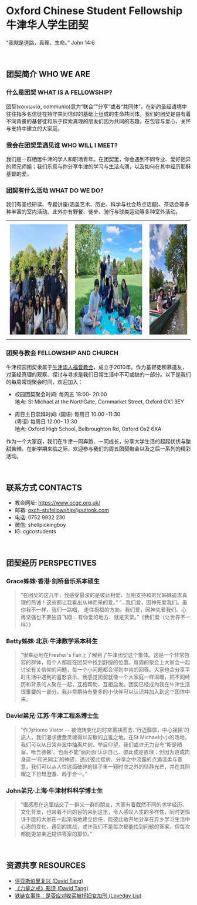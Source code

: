 # Oxford Chinese Student Fellowship 牛津华人学生团契

“我就是道路，真理，生命。” John 14:6

<br />

## 团契简介 WHO WE ARE

### 什么是团契 WHAT IS A FELLOWSHIP?
团契(κοινωνία, communio)意为“联合”“分享”或者“共同体”，在新约圣经语境中往往指多名信徒在持守共同信仰的基础上组成的生命共同体。我们的团契是由有着不同背景的基督徒和乐于探索真理的朋友们因为共同的志趣，在包容与爱心、关怀与支持中建立的大家庭。



### 我会在团契里遇见谁 WHO WILL I MEET?
我们是一群栖居牛津的学人和职场青年。在团契里，你会遇到不同专业、爱好迥异的师兄师姐；我们乐意与你分享牛津的学习与生活点滴，以及如何在其中经历耶稣基督的爱。



### 团契有什么活动 WHAT DO WE DO?
我们有圣经研读、专题讲座(涵盖艺术、历史、科学与社会热点话题)、茶话会等多种丰富的室内活动。此外亦有野餐、徒步、骑行与球类运动等多种室外活动。

<div id="image-table">
    <table>
	    <tr>
    	    <td style="padding:10px">
        	    <img src="2022-camping-1.jpg" height="300"/>
      	    </td>
            <td style="padding:10px">
            	<img src="2022-picnic-1.jpg" height="300"/>
            </td>
	    <td style="padding:10px">
            	<img src="2022-punting-1.jpg" height="300"/>
            </td>
        </tr>
    </table>
</div>



### 团契与教会 FELLOWSHIP AND CHURCH
牛津校园团契隶属于[牛津华人福音教会](https://www.ocgc.org.uk/)，成立于2010年。作为基督徒和慕道友，对圣经真理的观察、探讨与寻求是我们日常生活中不可或缺的一部分。以下是我们的每周常规聚会时间，欢迎加入：

+ 校园团契聚会时间: 
  每周五 18:00- 20:00 <br />
  地点: St Michael at the NorthGate, Cornmarket Street, Oxford OX1 3EY <br />

+ 周日主日崇拜时间:
  (国语) 每周日 10:00 -11:30 <br />
  (粤语) 每周日 12:00- 13:30 <br />
  地点: Oxford High School, Belbroughton Rd, Oxford Ox2 6XA <br />

作为一个大家庭，我们在牛津一同奔跑、一同成长，分享大学生活的起起伏伏与酸甜苦辣。在新学期来临之际，欢迎参与我们的周五团契聚会以及之后一系列的精彩活动。

<br />

## 联系方式 CONTACTS

+ 教会网址: https://www.ocgc.org.uk/
+ 邮箱: oxch-stufellowship@outlook.com
+ 电话: 0752 9932 230
+ 微信: shellpickingboy
+ IG: cgcostudents

<br />

## 团契经历 PERSPECTIVES

### Grace姊妹·香港·剑桥音乐系本硕生
> “在团契的这几年，我感受最深的是彼此相爱、互相支持和弟兄姊妹追求真理的热诚！这些都让我看出从神而来的爱。”
“...我们爱，因神先爱我们。虽你我不一样，我们一路唱， 走往祝福的方向。我们爱，因神先爱我们。心再坚强也不要独自飞翔... 有你爱的地方，就是天堂。”《我们爱（让世界不一样）》

### Betty姊妹·北京·牛津数学系本科生
> “很幸运地在Fresher's Fair上了解到了牛津团契这个集体。这是一个非常包容的群体，每个人都能在团契中找到舒服的位置。每周的聚会上大家会一起讨论有关信仰的问题，每一个小问题都会得到中肯的回答。大家也会分享平时生活中遇到的喜怒哀乐。我感觉团契就像一个大家庭一样温暖，把不同经历和背景的人聚在一起，互相帮助，互相启发。团契已经成为我在牛津生活很重要的一部分。我非常期待有更多的小伙伴可以认识并加入到这个团体中来。

### David弟兄·江苏·牛津工程系博士生
> “作为Homo Viator -- 被流转变化的时空裹挟而去、’行迈靡靡，中心摇摇’的旅人，我们渴求疲惫灵魂得以安歇的立锥之地。在St Michael小小的场地，我们可以从日常奔波中抽离片刻、举目仰望。我们或许无力自夸“斯是陋室，唯吾德馨’。也尚不能“面对面’认识自己、彼此或是直理；但因为道成肉身这一’和光同尘’的神迹，透过彼此接纳、分享之中流露的点滴温柔与善意，我们可以从人性这面破碎的镜子里一窥时空之外的恬静光芒，并在其照耀之下日趋澄澈、趋于合一。”

### John弟兄·上海·牛津材料科学博士生
> “很感恩在这里结交了一群又一群的朋友，大家有着截然不同的求学经历、文化背景，也带着不同的目的来到这里，令人感叹人生的多样性，同时更惊讶于能和大家在一起渐渐地建立信任，能彼此敞开地分享在异乡学习生活中心态的变化，遇到的挑战，或许我们不是每次都能找到问题的答案，但每次都能更加亲近提供答案的那位。”

<br />

## 资源共享 RESOURCES

+ [评亚斯伯里复兴 (David Tang)](https://www.truthandgrace.online/8765/)
+ [《力量之戒》影评 (David Tang)](http://www.pacilution.com/ShowArticle.asp?ArticleID=12837)
+ [铁链女事件：是否应对收买被拐妇女加刑 (Loveday Liu)](https://mp.weixin.qq.com/s/J4qn1fg5lqs3JK7NlYcgIg)
